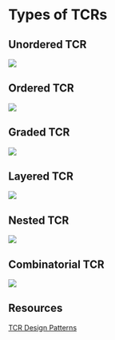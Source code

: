 # Types of TCRs

## Unordered TCR

![](../../.gitbook/assets/unordered-tcr.png)

## Ordered TCR

![](../../.gitbook/assets/ordered-tcr.png)

## Graded TCR

![](../../.gitbook/assets/graded-tcr.png)

## Layered TCR

![](../../.gitbook/assets/layered-tcr.png)

## Nested TCR

![](../../.gitbook/assets/nested-tcr.png)

## Combinatorial TCR

![](../../.gitbook/assets/combinatorial-tcr.png)

## Resources

[TCR Design Patterns](https://hackernoon.com/token-curated-registry-tcr-design-patterns-4de6d18efa15)

